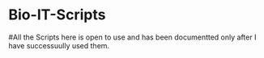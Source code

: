 # Bio-IT-Scripts
#All the Scripts here is open to use and has been documentted only after I have successuully used them.
